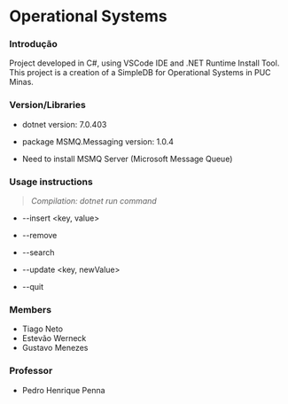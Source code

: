 # Operational Systems

### Introdução

Project developed in C#, using VSCode IDE and .NET Runtime Install Tool.
This project is a creation of a SimpleDB for Operational Systems in PUC Minas.

### Version/Libraries

* dotnet version: 7.0.403

* package MSMQ.Messaging version: 1.0.4

* Need to install MSMQ Server (Microsoft Message Queue) 

### Usage instructions

> *Compilation: dotnet run command*

* --insert <key, value>

* --remove <value>

* --search <value>

* --update <key, newValue>

* --quit

### Members

* Tiago Neto
* Estevão Werneck
* Gustavo Menezes

### Professor

* Pedro Henrique Penna